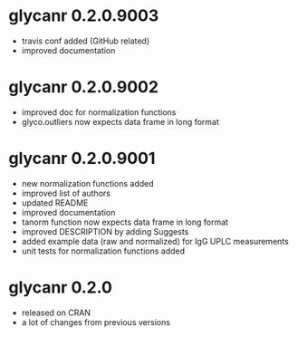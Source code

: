 # glycanr 0.2.0.9003

* travis conf added (GitHub related)
* improved documentation

# glycanr 0.2.0.9002

* improved doc for normalization functions
* glyco.outliers now expects data frame in long format

# glycanr 0.2.0.9001

* new normalization functions added
* improved list of authors
* updated README
* improved documentation
* tanorm function now expects data frame in long format
* improved DESCRIPTION by adding Suggests
* added example data (raw and normalized) for IgG UPLC measurements
* unit tests for normalization functions added

# glycanr 0.2.0

* released on CRAN
* a lot of changes from previous versions
